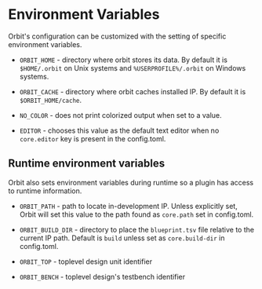 # Environment Variables

Orbit's configuration can be customized with the setting of specific environment variables. 

- `ORBIT_HOME` - directory where orbit stores its data. By default it is `$HOME/.orbit` on Unix systems and `%USERPROFILE%/.orbit` on Windows systems.

- `ORBIT_CACHE` - directory where orbit caches installed IP. By default it is `$ORBIT_HOME/cache`.

- `NO_COLOR` - does not print colorized output when set to a value.

- `EDITOR` - chooses this value as the default text editor when no `core.editor` key is present in the config.toml.

## Runtime environment variables

Orbit also sets environment variables during runtime so a plugin has access to runtime information. 

- `ORBIT_PATH` - path to locate in-development IP. Unless explicitly set, Orbit will set this value to the path found as `core.path` set in config.toml.

- `ORBIT_BUILD_DIR` - directory to place the `blueprint.tsv` file relative to the current IP path. Default is `build` unless set as `core.build-dir` in config.toml.

- `ORBIT_TOP` - toplevel design unit identifier

- `ORBIT_BENCH` - toplevel design's testbench identifier


<!--Note about environment variables vs. settings file vs. arguments

precedence:
3. config file
2. env vars
1. command-line
-->